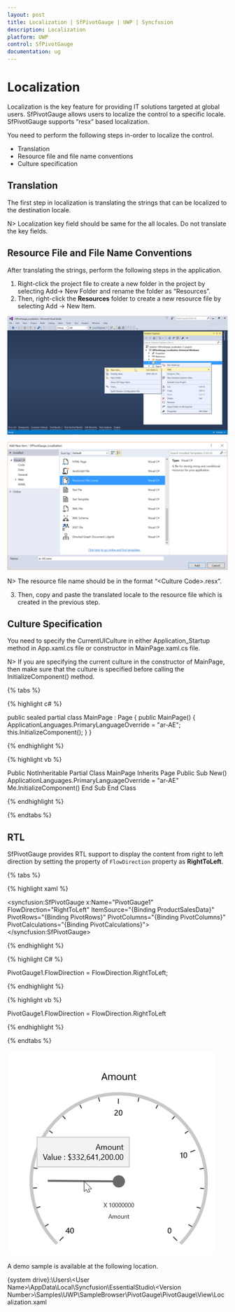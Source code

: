 ```yaml
---
layout: post
title: Localization | SfPivotGauge | UWP | Syncfusion
description: Localization
platform: UWP
control: SfPivotGauge
documentation: ug
---
```


# Localization

Localization is the key feature for providing IT solutions targeted at global users. SfPivotGauge allows users to localize the control to a specific locale. SfPivotGauge supports “resx” based localization.

You need to perform the following steps in-order to localize the control.

* Translation
* Resource file and file name conventions
* Culture specification

## Translation

The first step in localization is translating the strings that can be localized to the destination locale.

N> Localization key field should be same for the all locales. Do not translate the key fields.

## Resource File and File Name Conventions

After translating the strings, perform the following steps in the application.

1. Right-click the project file to create a new folder in the project by selecting Add-> New Folder and rename the folder as “Resources”.
2. Then, right-click the **Resources** folder to create a new resource file by selecting Add -> New Item.

![](Localization_images/Localization-step1.png)

![](Localization_images/Localization-step2.png)

N> The resource file name should be in the format “&lt;Culture Code&gt;.resx”.

3. Then, copy and paste the translated locale to the resource file which is created in the previous step.

## Culture Specification

You need to specify the CurrentUICulture in either Application_Startup method in App.xaml.cs file or constructor in MainPage.xaml.cs file.

N> If you are specifying the current culture in the constructor of MainPage, then make sure that the culture is specified before calling the InitializeComponent() method.

{% tabs %}

{% highlight c# %}

public sealed partial class MainPage : Page
{
    public MainPage()
    {
        ApplicationLanguages.PrimaryLanguageOverride = "ar-AE";
        this.InitializeComponent();
    }
}

{% endhighlight %}

{% highlight vb %}

Public NotInheritable Partial Class MainPage
    Inherits Page
    Public Sub New()
        ApplicationLanguages.PrimaryLanguageOverride = "ar-AE"
        Me.InitializeComponent()
    End Sub
End Class

{% endhighlight %}

{% endtabs %}

## RTL

SfPivotGauge provides RTL support to display the content from right to left direction by setting the property of `FlowDirection` property as **RightToLeft**.

{% tabs %}

{% highlight xaml %}

<syncfusion:SfPivotGauge x:Name="PivotGauge1" FlowDirection="RightToLeft"
                         ItemSource="{Binding ProductSalesData}" PivotRows="{Binding PivotRows}"
                         PivotColumns="{Binding PivotColumns}" PivotCalculations="{Binding PivotCalculations}">
</syncfusion:SfPivotGauge>

{% endhighlight %}

{% highlight C# %}

PivotGauge1.FlowDirection = FlowDirection.RightToLeft;

{% endhighlight %}

{% highlight vb %}

PivotGauge1.FlowDirection = FlowDirection.RightToLeft

{% endhighlight %}

{% endtabs %}

![](Localization_images/Localization-RTL.png)

A demo sample is available at the following location.

{system drive}:\Users\\&lt;User Name&gt;\AppData\Local\Syncfusion\EssentialStudio\\&lt;Version Number&gt;\Samples\UWP\SampleBrowser\PivotGauge\PivotGauge\View\Localization.xaml